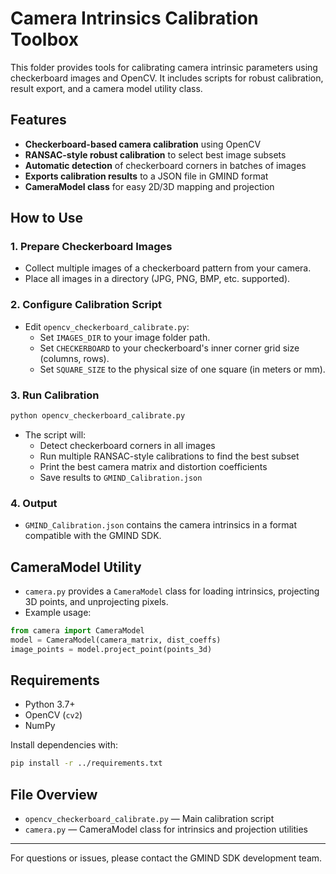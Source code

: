 # Camera Intrinsics Calibration Toolbox

This folder provides tools for calibrating camera intrinsic parameters using checkerboard images and OpenCV. It includes scripts for robust calibration, result export, and a camera model utility class.

## Features

- **Checkerboard-based camera calibration** using OpenCV
- **RANSAC-style robust calibration** to select best image subsets
- **Automatic detection** of checkerboard corners in batches of images
- **Exports calibration results** to a JSON file in GMIND format
- **CameraModel class** for easy 2D/3D mapping and projection

## How to Use

### 1. Prepare Checkerboard Images
- Collect multiple images of a checkerboard pattern from your camera.
- Place all images in a directory (JPG, PNG, BMP, etc. supported).

### 2. Configure Calibration Script
- Edit `opencv_checkerboard_calibrate.py`:
  - Set `IMAGES_DIR` to your image folder path.
  - Set `CHECKERBOARD` to your checkerboard's inner corner grid size (columns, rows).
  - Set `SQUARE_SIZE` to the physical size of one square (in meters or mm).

### 3. Run Calibration

```bash
python opencv_checkerboard_calibrate.py
```

- The script will:
  - Detect checkerboard corners in all images
  - Run multiple RANSAC-style calibrations to find the best subset
  - Print the best camera matrix and distortion coefficients
  - Save results to `GMIND_Calibration.json`

### 4. Output
- `GMIND_Calibration.json` contains the camera intrinsics in a format compatible with the GMIND SDK.

## CameraModel Utility
- `camera.py` provides a `CameraModel` class for loading intrinsics, projecting 3D points, and unprojecting pixels.
- Example usage:

```python
from camera import CameraModel
model = CameraModel(camera_matrix, dist_coeffs)
image_points = model.project_point(points_3d)
```

## Requirements
- Python 3.7+
- OpenCV (`cv2`)
- NumPy

Install dependencies with:

```bash
pip install -r ../requirements.txt
```

## File Overview
- `opencv_checkerboard_calibrate.py` — Main calibration script
- `camera.py` — CameraModel class for intrinsics and projection utilities

---

For questions or issues, please contact the GMIND SDK development team.
